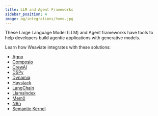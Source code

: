 ```yaml
---
title: LLM and Agent Frameworks
sidebar_position: 4
image: og/integrations/home.jpg
---
```


These Large Language Model (LLM) and Agent frameworks have tools to help developers build agentic applications with generative models.

Learn how Weaviate integrates with these solutions:
* [Agno](/integrations/llm-agent-frameworks/agno/)
* [Composio](/integrations/llm-agent-frameworks/composio/)
* [CrewAI](/integrations/llm-agent-frameworks/crewai/)
* [DSPy](/integrations/llm-agent-frameworks/dspy/)
* [Dynamiq](/integrations/llm-agent-frameworks/dynamiq/)
* [Haystack](/integrations/llm-agent-frameworks/haystack/)
* [LangChain](/integrations/llm-agent-frameworks/langchain/)
* [LlamaIndex](/integrations/llm-agent-frameworks/llamaindex/)
* [Mem0](/integrations/llm-agent-frameworks/mem0/)
* [N8n](/integrations/llm-agent-frameworks/n8n/)
* [Semantic Kernel](/integrations/llm-agent-frameworks/semantic-kernel/)


